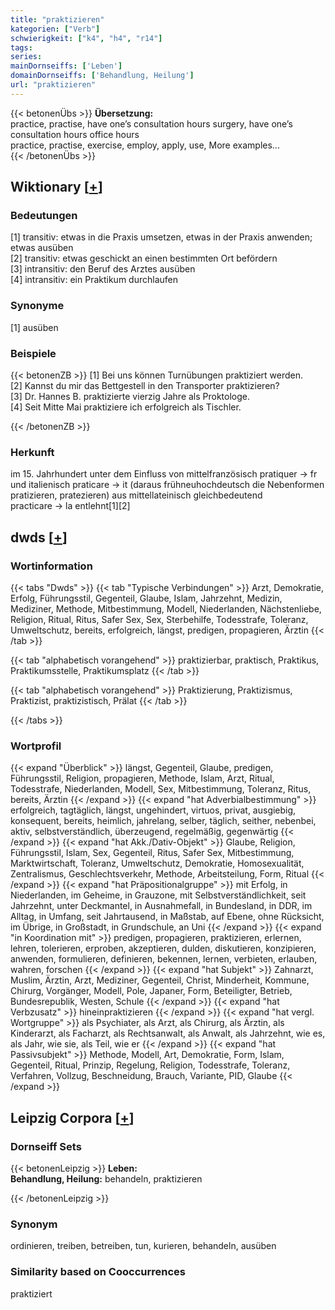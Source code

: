 ```yaml
---
title: "praktizieren"
kategorien: ["Verb"]
schwierigkeit: ["k4", "h4", "r14"]
tags:
series:
mainDornseiffs: ['Leben']
domainDornseiffs: ['Behandlung, Heilung']
url: "praktizieren"
---
```


{{< betonenÜbs >}}
**Übersetzung:**  
practice, practise, have one’s consultation hours surgery, have one’s consultation hours office hours  
practice, practise, exercise, employ, apply, use, More examples...  
{{< /betonenÜbs >}}

## Wiktionary [[+](https://de.wiktionary.org/wiki/praktizieren)]

### Bedeutungen
[1] transitiv: etwas in die Praxis umsetzen, etwas in der Praxis anwenden; etwas ausüben  
[2] transitiv: etwas geschickt an einen bestimmten Ort befördern  
[3] intransitiv: den Beruf des Arztes ausüben  
[4] intransitiv: ein Praktikum durchlaufen  

### Synonyme
[1] ausüben  

### Beispiele
{{< betonenZB >}}
[1] Bei uns können Turnübungen praktiziert werden.  
[2] Kannst du mir das Bettgestell in den Transporter praktizieren?  
[3] Dr. Hannes B. praktizierte vierzig Jahre als Proktologe.  
[4] Seit Mitte Mai praktiziere ich erfolgreich als Tischler.  

{{< /betonenZB >}}
### Herkunft
im 15. Jahrhundert unter dem Einfluss von mittelfranzösisch pratiquer → fr und italienisch praticare → it (daraus frühneuhochdeutsch die Nebenformen pratizieren, pratezieren) aus mittellateinisch gleichbedeutend practicare → la entlehnt[1][2]  



## dwds [[+](https://www.dwds.de/wb/praktizieren)]

### Wortinformation
{{< tabs "Dwds" >}}
{{< tab "Typische Verbindungen" >}}
Arzt, Demokratie, Erfolg, Führungsstil, Gegenteil, Glaube, Islam, Jahrzehnt, Medizin, Mediziner, Methode, Mitbestimmung, Modell, Niederlanden, Nächstenliebe, Religion, Ritual, Ritus, Safer Sex, Sex, Sterbehilfe, Todesstrafe, Toleranz, Umweltschutz, bereits, erfolgreich, längst, predigen, propagieren, Ärztin
{{< /tab >}}

{{< tab "alphabetisch vorangehend" >}}
praktizierbar, praktisch, Praktikus, Praktikumsstelle, Praktikumsplatz
{{< /tab >}}

{{< tab "alphabetisch vorangehend" >}}
Praktizierung, Praktizismus, Praktizist, praktizistisch, Prälat
{{< /tab >}}

{{< /tabs >}}

### Wortprofil
{{< expand "Überblick" >}} längst, Gegenteil, Glaube, predigen, Führungsstil, Religion, propagieren, Methode, Islam, Arzt, Ritual, Todesstrafe, Niederlanden, Modell, Sex, Mitbestimmung, Toleranz, Ritus, bereits, Ärztin {{< /expand >}}
{{< expand "hat Adverbialbestimmung" >}} erfolgreich, tagtäglich, längst, ungehindert, virtuos, privat, ausgiebig, konsequent, bereits, heimlich, jahrelang, selber, täglich, seither, nebenbei, aktiv, selbstverständlich, überzeugend, regelmäßig, gegenwärtig {{< /expand >}}
{{< expand "hat Akk./Dativ-Objekt" >}} Glaube, Religion, Führungsstil, Islam, Sex, Gegenteil, Ritus, Safer Sex, Mitbestimmung, Marktwirtschaft, Toleranz, Umweltschutz, Demokratie, Homosexualität, Zentralismus, Geschlechtsverkehr, Methode, Arbeitsteilung, Form, Ritual {{< /expand >}}
{{< expand "hat Präpositionalgruppe" >}} mit Erfolg, in Niederlanden, im Geheime, in Grauzone, mit Selbstverständlichkeit, seit Jahrzehnt, unter Deckmantel, in Ausnahmefall, in Bundesland, in DDR, im Alltag, in Umfang, seit Jahrtausend, in Maßstab, auf Ebene, ohne Rücksicht, im Übrige, in Großstadt, in Grundschule, an Uni {{< /expand >}}
{{< expand "in Koordination mit" >}} predigen, propagieren, praktizieren, erlernen, lehren, tolerieren, erproben, akzeptieren, dulden, diskutieren, konzipieren, anwenden, formulieren, definieren, bekennen, lernen, verbieten, erlauben, wahren, forschen {{< /expand >}}
{{< expand "hat Subjekt" >}} Zahnarzt, Muslim, Ärztin, Arzt, Mediziner, Gegenteil, Christ, Minderheit, Kommune, Chirurg, Vorgänger, Modell, Pole, Japaner, Form, Beteiligter, Betrieb, Bundesrepublik, Westen, Schule {{< /expand >}}
{{< expand "hat Verbzusatz" >}} hineinpraktizieren {{< /expand >}}
{{< expand "hat vergl. Wortgruppe" >}} als Psychiater, als Arzt, als Chirurg, als Ärztin, als Kinderarzt, als Facharzt, als Rechtsanwalt, als Anwalt, als Jahrzehnt, wie es, als Jahr, wie sie, als Teil, wie er {{< /expand >}}
{{< expand "hat Passivsubjekt" >}} Methode, Modell, Art, Demokratie, Form, Islam, Gegenteil, Ritual, Prinzip, Regelung, Religion, Todesstrafe, Toleranz, Verfahren, Vollzug, Beschneidung, Brauch, Variante, PID, Glaube {{< /expand >}}

## Leipzig Corpora [[+](https://corpora.uni-leipzig.de/en/res?word=praktizieren&corpusId=deu_newscrawl-public_2018)]

### Dornseiff Sets
{{< betonenLeipzig >}}
**Leben:**  
**Behandlung, Heilung:** behandeln, praktizieren  

{{< /betonenLeipzig >}}

### Synonym
ordinieren, treiben, betreiben, tun, kurieren, behandeln, ausüben


### Similarity based on Cooccurrences
praktiziert

